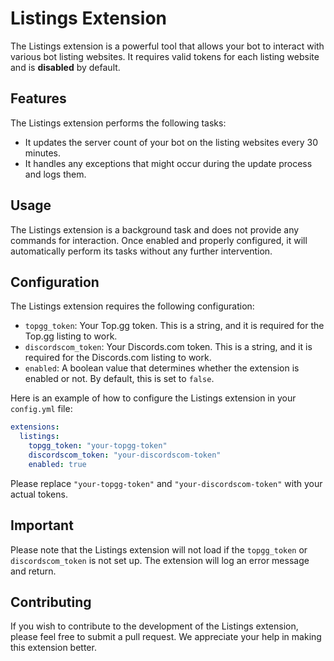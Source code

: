 # Listings Extension

The Listings extension is a powerful tool that allows your bot to interact with various bot listing websites. It requires valid tokens for each listing website and is **disabled** by default.

## Features

The Listings extension performs the following tasks:

- It updates the server count of your bot on the listing websites every 30 minutes.
- It handles any exceptions that might occur during the update process and logs them.

## Usage

The Listings extension is a background task and does not provide any commands for interaction. Once enabled and properly configured, it will automatically perform its tasks without any further intervention.

## Configuration

The Listings extension requires the following configuration:

- `topgg_token`: Your Top.gg token. This is a string, and it is required for the Top.gg listing to work.
- `discordscom_token`: Your Discords.com token. This is a string, and it is required for the Discords.com listing to work.
- `enabled`: A boolean value that determines whether the extension is enabled or not. By default, this is set to `false`.

Here is an example of how to configure the Listings extension in your `config.yml` file:

```yaml
extensions:
  listings:
    topgg_token: "your-topgg-token"
    discordscom_token: "your-discordscom-token"
    enabled: true
```

Please replace `"your-topgg-token"` and `"your-discordscom-token"` with your actual tokens.

## Important

Please note that the Listings extension will not load if the `topgg_token` or `discordscom_token` is not set up. The extension will log an error message and return.

## Contributing

If you wish to contribute to the development of the Listings extension, please feel free to submit a pull request. We appreciate your help in making this extension better.